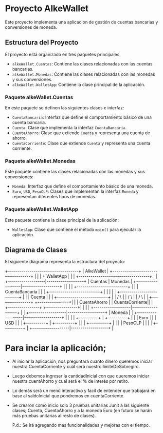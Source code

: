 # Proyecto AlkeWallet

Este proyecto implementa una aplicación de gestión de cuentas bancarias y conversiones de moneda.

## Estructura del Proyecto

El proyecto está organizado en tres paquetes principales:

- `alkeWallet.Cuentas`: Contiene las clases relacionadas con las cuentas bancarias.
- `alkeWallet.Monedas`: Contiene las clases relacionadas con las monedas y sus conversiones.
- `alkeWallet.WalletApp`: Contiene la clase principal de la aplicación.

### Paquete alkeWallet.Cuentas

En este paquete se definen las siguientes clases e interfaz:

- `CuentaBancaria`: Interfaz que define el comportamiento básico de una cuenta bancaria.
- `Cuenta`: Clase que implementa la interfaz `CuentaBancaria`.
- `CuentaAhorro`: Clase que extiende `Cuenta` y representa una cuenta de ahorro.
- `CuentaCorriente`: Clase que extiende `Cuenta` y representa una cuenta corriente.

### Paquete alkeWallet.Monedas

Este paquete contiene las clases relacionadas con las monedas y sus conversiones:

- `Moneda`: Interfaz que define el comportamiento básico de una moneda.
- `Euro`, `USD`, `PesoCLP`: Clases que implementan la interfaz `Moneda` y representan diferentes tipos de monedas.

### Paquete alkeWallet.WalletApp

Este paquete contiene la clase principal de la aplicación:

- `WalletApp`: Clase que contiene el método `main()` para ejecutar la aplicación.

## Diagrama de Clases

El siguiente diagrama representa la estructura del proyecto:

+------------------------------------+
| AlkeWallet |
+------------------------------------+
| |
| + WalletApp |
| |
+------------------------------------+
|
|
+-------------------|-------------------+
| Cuentas | Monedas |
+-------------------|-------------------+
| | |
| +--------------------------+ |
| | CuentaBancaria | |
| +--------------------------+ |
| | |
| +--------------------------+ |
| | Cuenta | |
| +--------------------------+ |
| / \ |
| / \ |
| / \ |
| +----------------+ +----------------+|
| | CuentaAhorro | | CuentaCorriente||
| +----------------+ +----------------+|
| | |
+-------------------|-------------------+
|
|
+-------------------|-------------------+
| Moneda | |
+-------------------|-------------------+
| | |
| +----------+ | +----------+ |
| | Euro | | | USD | |
| +----------+ | +----------+ |
| | +----------+ |
| | | PesoCLP | |
| | +----------+ |
+-------------------|-------------------+
|
                    
# Para inciar la aplicación;

- Al iniciar la aplicación, nos preguntará cuanto dinero queremos iniciar nuestra CuentaCorriente y cuál será nuestro limiteDeSobregiro.

- Luego debemos ingresar la cantidadInicial con que queremos iniciar nuestra cuentAhorro y cual será el % de interés por retiro.
- Lo demás será un menú interactivo y facil de entender que trabajará en base al saldoInicial que pondremos en cuentaCorriente.

- Se crearon como inicio solo 3 pruebas unitarias Junit a las siguiente clases; Cuenta, CuentaAhorro y a la moneda Euro (en futuro se harán más pruebas unitarias al resto de clases).

  P.d.: Se irá agregando más funcionalidades y mejoras con el tiempo.

